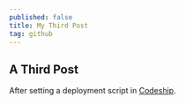 ```yaml
---
published: false
title: My Third Post
tag: github
---
```

## A Third Post

After setting a deployment script in [Codeship](https://app.codeship.com/projects/200472/deployment_branches/162379). 